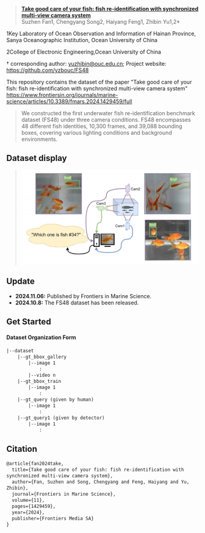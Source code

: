 
> [**Take good care of your fish: fish re-identification with synchronized multi-view camera system**]()  
> Suzhen Fan1, Chengyang Song2, Haiyang Feng1, Zhibin Yu1,2*

1Key Laboratory of Ocean Observation and Information of Hainan Province,
Sanya Oceanographic Institution, Ocean University of China

2College of Electronic Engineering,Ocean University of China


† corresponding author: yuzhibin@ouc.edu.cn; Project website: https://github.com/yzbouc/FS48

This repository contains the dataset of the paper "Take good care of your fish: fish re-identification with synchronized multi-view camera system" 
https://www.frontiersin.org/journals/marine-science/articles/10.3389/fmars.2024.1429459/full


> We constructed the first underwater fish re-identification benchmark dataset (FS48) under three camera conditions. FS48 encompasses 48 different fish identities, 10,300 frames, and 39,088 bounding boxes, covering various lighting conditions and background environments.
## Dataset display
> ![Sample1](overview.png)
> 
> 
## Update
- **2024.11.06:** Published by Frontiers in Marine Science.
- **2024.10.8:** The FS48 dataset has been released.

## Get Started

#### Dataset Organization Form
```
|--dataset  
    |--gt_bbox_gallery  
        |--image 1
            :
        |--video n
    |--gt_bbox_train
        |--image 1
            :
    |--gt_query (given by human)
        |--image 1
            :
    |--gt_query1 (given by detector)
        |--image 1
            :
```


## Citation
```
@article{fan2024take,
  title={Take good care of your fish: fish re-identification with synchronized multi-view camera system},
  author={Fan, Suzhen and Song, Chengyang and Feng, Haiyang and Yu, Zhibin},
  journal={Frontiers in Marine Science},
  volume={11},
  pages={1429459},
  year={2024},
  publisher={Frontiers Media SA}
}
```
